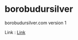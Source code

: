 # borobudursilver
borobudursilver.com version 1

Link : <a href='https://kalvinkrishna.github.io/borobudursilver/.'>Link</a>
